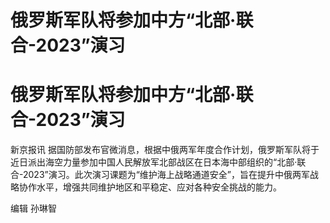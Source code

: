 # 俄罗斯军队将参加中方“北部·联合-2023”演习

# 俄罗斯军队将参加中方“北部·联合-2023”演习

新京报讯
据国防部发布官微消息，根据中俄两军年度合作计划，俄罗斯军队将于近日派出海空力量参加中国人民解放军北部战区在日本海中部组织的“北部·联合-2023”演习。此次演习课题为“维护海上战略通道安全”，旨在提升中俄两军战略协作水平，增强共同维护地区和平稳定、应对各种安全挑战的能力。

编辑 孙琳智

